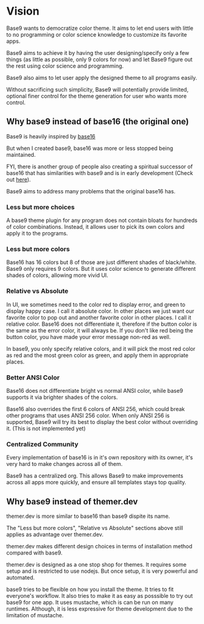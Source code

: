 # Vision

Base9 wants to democratize color theme. It aims to let end users with little to no
programming or color science knowledge to customize its favorite apps.

Base9 aims to achieve it by having the user designing/specify only a few things
(as little as possible, only 9 colors for now) and let Base9 figure out the rest
using color science and programming.

Base9 also aims to let user apply the designed theme to all programs easily.

Without sacrificing such simplicity, Base9 will potentially provide limited, optional finer
control for the theme generation for user who wants more control.

## Why base9 instead of base16 (the original one)

Base9 is heavily inspired by [base16](https://github.com/chriskempson/base16/tree/450914aeda69e6d9df90cb3bf0cc1c70f8d5b0f5)

But when I created base9, base16 was more or less stopped being maintained.

FYI, there is another group of people also creating a spiritual successor of base16
that has similarities with base9 and is in early development
(Check out [here](https://github.com/base16-project/home)).

Base9 aims to address many problems that the original base16 has.

### Less but more choices
A base9 theme plugin for any program does not contain bloats for hundreds of
color combinations. Instead, it allows user to pick its own colors and apply
it to the programs.

### Less but more colors
Base16 has 16 colors but 8 of those are just different shades of black/white.
Base9 only requires 9 colors. But it uses color science to generate
different shades of colors, allowing more vivid UI.

### Relative vs Absolute
In UI, we sometimes need to the color red to display error, and green to display
happy case. I call it absolute color.
In other places we just want our favorite color to pop out and another favorite
color in other places. I call it relative color.
Base16 does not differentiate it, therefore if the button color is
the same as the error color, it will always be. If you don't like red being the
button color, you have made your error message non-red as well.

In base9, you only specify relative colors, and it will pick the most red color
as red and the most green color as green, and apply them in appropriate places.

### Better ANSI Color
Base16 does not differentiate bright vs normal ANSI color, while base9 supports
it via brighter shades of the colors.

Base16 also overrides the first 6 colors of ANSI 256, which could break other
programs that uses ANSI 256 color. When only ANSI 256 is supported, Base9 will
try its best to display the best color without overriding it. (This is not
implemented yet)

### Centralized Community
Every implementation of base16
is in it's own repository with its owner, it's very
hard to make changes across all of them.

Base9 has a centralized org. This allows Base9 to make
improvements across all apps more quickly, and ensure all
templates stays top quality.

## Why base9 instead of themer.dev

themer.dev is more similar to base16 than base9 dispite its name.

The "Less but more colors", "Relative vs Absolute" sections above still applies
as advantage over themer.dev.

themer.dev makes different design choices in terms of installation method
compared with base9.

themer.dev is designed as a one stop shop for themes. It requires some setup and
is restricted to use nodejs. But once setup, it is very powerful and automated.

base9 tries to be flexible on how you install the theme.
It tries to fit everyone's workflow.
It also tries to make it as easy as posssible to try out base9 for one app.
It uses mustache, which is can be run on many runtimes.
Although, it is less expressive for
theme development due to the limitation of mustache.
